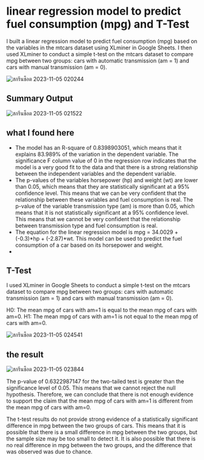 # linear regression model to predict fuel consumption (mpg) and T-Test
I built a linear regression model to predict fuel consumption (mpg) based on the variables in the mtcars dataset using XLminer in Google Sheets. I then used XLminer to conduct a simple t-test on the mtcars dataset to compare mpg between two groups: cars with automatic transmission (am = 1) and cars with manual transmission (am = 0).

![สกรีนช็อต 2023-11-05 020244](https://github.com/Mvrkery/Data-Science-Bootcamp-Projects/assets/138161362/2bee7226-6bcc-451a-8a08-cf06b6517a7c)

## Summary Output

![สกรีนช็อต 2023-11-05 021522](https://github.com/Mvrkery/Data-Science-Bootcamp-Projects/assets/138161362/a24eb31f-ef8a-4a13-af8c-4467ba84bd6e)

## what I found here
- The model has an R-square of 0.8398903051, which means that it explains 83.989% of the variation in the dependent variable. The significance F column value of 0 in the regression row indicates that the model is a very good fit to the data and that there is a strong relationship between the independent variables and the dependent variable.
- The p-values of the variables horsepower (hp) and weight (wt) are lower than 0.05, which means that they are statistically significant at a 95% confidence level. This means that we can be very confident that the relationship between these variables and fuel consumption is real. The p-value of the variable transmission type (am) is more than 0.05, which means that it is not statistically significant at a 95% confidence level. This means that we cannot be very confident that the relationship between transmission type and fuel consumption is real.
- The equation for the linear regression model is mpg = 34.0029 + (-0.3)*hp + (-2.87)*wt. This model can be used to predict the fuel consumption of a car based on its horsepower and weight.
- 
## T-Test
I used XLminer in Google Sheets to conduct a simple t-test on the mtcars dataset to compare mpg between two groups: cars with automatic transmission (am = 1) and cars with manual transmission (am = 0).

H0: The mean mpg of cars with am=1 is equal to the mean mpg of cars with am=0.
H1: The mean mpg of cars with am=1 is not equal to the mean mpg of cars with am=0.

![สกรีนช็อต 2023-11-05 024541](https://github.com/Mvrkery/Data-Science-Bootcamp-Projects/assets/138161362/6cd95088-b23b-43c5-b60a-e1747f1b3238)

## the result

![สกรีนช็อต 2023-11-05 023844](https://github.com/Mvrkery/Data-Science-Bootcamp-Projects/assets/138161362/d9630125-dfb0-4c2a-94cc-6a840c18bd8a)

The p-value of 0.6322987147 for the two-tailed test is greater than the significance level of 0.05. This means that we cannot reject the null hypothesis. Therefore, we can conclude that there is not enough evidence to support the claim that the mean mpg of cars with am=1 is different from the mean mpg of cars with am=0.

The t-test results do not provide strong evidence of a statistically significant difference in mpg between the two groups of cars. This means that it is possible that there is a small difference in mpg between the two groups, but the sample size may be too small to detect it. It is also possible that there is no real difference in mpg between the two groups, and the difference that was observed was due to chance.
